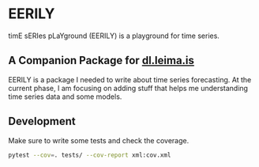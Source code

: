 # EERILY

timE sERIes pLaYground (EERILY) is a playground for time series.

## A Companion Package for [dl.leima.is](https://dl.leima.is)

EERILY is a package I needed to write about time series forecasting. At the current phase, I am focusing on adding stuff that helps me understanding time series data and some models.


## Development

Make sure to write some tests and check the coverage.

```bash
pytest --cov=. tests/ --cov-report xml:cov.xml
```
